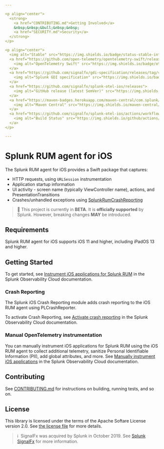 ```yaml
---

<p align="center">
  <strong>
    <a href="CONTRIBUTING.md">Getting Involved</a>
    &nbsp;&nbsp;&bull;&nbsp;&nbsp;
    <a href="SECURITY.md">Security</a>
  </strong>
</p>

<p align="center">
  <img alt="Stable" src="https://img.shields.io/badge/status-stable-informational?style=for-the-badge">
  <a href="https://github.com/open-telemetry/opentelemetry-swift/releases/tag/1.5.1">
    <img alt="OpenTelemetry Swift" src="https://img.shields.io/badge/otel-1.5.1-blueviolet?style=for-the-badge">
  </a>
  <a href="https://github.com/signalfx/gdi-specification/releases/tag/v1.5.0">
    <img alt="Splunk GDI specification" src="https://img.shields.io/badge/GDI-1.5.0-blueviolet?style=for-the-badge">
  </a>
  <a href="https://github.com/signalfx/splunk-otel-ios/releases">
    <img alt="GitHub release (latest SemVer)" src="https://img.shields.io/github/v/release/signalfx/splunk-otel-ios?include_prereleases&style=for-the-badge">
  </a>
  <a href="https://maven-badges.herokuapp.com/maven-central/com.splunk/splunk-otel-ios">
    <img alt="Maven Central" src="https://img.shields.io/maven-central/v/com.splunk/splunk-otel-ios?style=for-the-badge">
  </a>
  <a href="https://github.com/signalfx/splunk-otel-ios/actions/workflows/main.yaml">
    <img alt="Build Status" src="https://img.shields.io/github/actions/workflow/status/signalfx/splunk-otel-ios/main.yaml?branch=main&style=for-the-badge">
  </a>
</p>

---
```


# Splunk RUM agent for iOS

The Splunk RUM agent for iOS provides a Swift package that captures:

- HTTP requests, using `URLSession` instrumentation
- Application startup information
- UI activity - screen name (typically ViewController name), actions, and PresentationTransitions
- Crashes/unhandled exceptions using [SplunkRumCrashReporting](https://github.com/signalfx/splunk-otel-ios-crashreporting)

> :construction: This project is currently in **BETA**. It is **officially supported** by Splunk. However, breaking changes **MAY** be introduced.

## Requirements

Splunk RUM agent for iOS supports iOS 11 and higher, including iPadOS 13 and higher.

## Getting Started

To get started, see [Instrument iOS applications for Splunk RUM](https://quickdraw.splunk.com/redirect/?product=Observability&version=current&location=rum.ios.getstarted) in the Splunk Observability Cloud documentation.

### Crash Reporting

The Splunk iOS Crash Reporting module adds crash reporting to the iOS RUM agent using PLCrashReporter.

To activate Crash Reporting, see [Activate crash reporting](https://quickdraw.splunk.com/redirect/?product=Observability&version=current&location=rum.ios.crashreporting) in the Splunk Observability Cloud documentation.

### Manual OpenTelemetry instrumentation

You can manually instrument iOS applications for Splunk RUM using the iOS RUM agent to collect additional telemetry, sanitize Personal Identifiable Information (PII), add global attributes, and more. See [Manually instrument iOS applications](https://quickdraw.splunk.com/redirect/?product=Observability&version=current&location=rum.ios.manual) in the Splunk Observability Cloud documentation.

## Contributing

See [CONTRIBUTING.md](./CONTRIBUTING.md) for instructions on building, running tests, and so on.

## License

This library is licensed under the terms of the Apache Softare License version 2.0.
See [the license file](./LICENSE) for more details.

>ℹ️&nbsp;&nbsp;SignalFx was acquired by Splunk in October 2019. See [Splunk SignalFx](https://www.splunk.com/en_us/investor-relations/acquisitions/signalfx.html) for more information.
